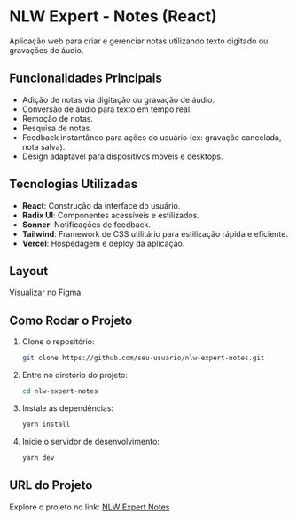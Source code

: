 ﻿# NLW Expert - Notes (React)

Aplicação web para criar e gerenciar notas utilizando texto digitado ou gravações de áudio.

## Funcionalidades Principais

-   Adição de notas via digitação ou gravação de áudio.
-   Conversão de áudio para texto em tempo real.
-   Remoção de notas.
-   Pesquisa de notas.
-   Feedback instantâneo para ações do usuário (ex: gravação cancelada, nota salva).
-   Design adaptável para dispositivos móveis e desktops.

## Tecnologias Utilizadas

-   **React**: Construção da interface do usuário.
-   **Radix UI**: Componentes acessíveis e estilizados.
-   **Sonner**: Notificações de feedback.
-   **Tailwind**: Framework de CSS utilitário para estilização rápida e eficiente.
-   **Vercel**: Hospedagem e deploy da aplicação.

## Layout

[Visualizar no Figma](<https://www.figma.com/design/kc9GVuYFLhWxnoT8OUvd9n/NLW-expert-%E2%80%A2-Notes-(Community)?m=dev&node-id=102%3A1764&t=HdVlERM3qrEgkMdR-1>)

## Como Rodar o Projeto

1. Clone o repositório:
    ```sh
    git clone https://github.com/seu-usuario/nlw-expert-notes.git
    ```
2. Entre no diretório do projeto:
    ```sh
    cd nlw-expert-notes
    ```
3. Instale as dependências:
    ```sh
    yarn install
    ```
4. Inicie o servidor de desenvolvimento:
    ```sh
    yarn dev
    ```

## URL do Projeto

Explore o projeto no link: [NLW Expert Notes](https://nlw-expert-notes-ar.vercel.app/)
